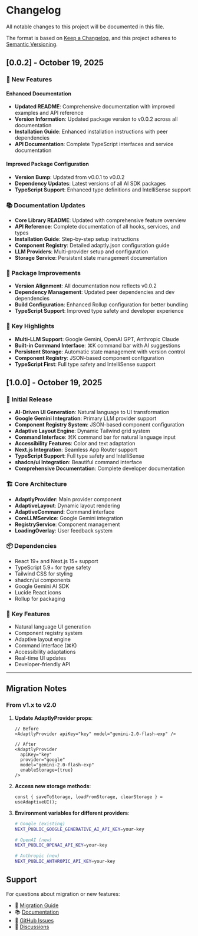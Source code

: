 # Changelog

All notable changes to this project will be documented in this file.

The format is based on [Keep a Changelog](https://keepachangelog.com/en/1.0.0/),
and this project adheres to [Semantic Versioning](https://semver.org/spec/v2.0.0.html).

## [0.0.2] - October 19, 2025

### 🚀 New Features

#### Enhanced Documentation

- **Updated README**: Comprehensive documentation with improved examples and API reference
- **Version Information**: Updated package version to v0.0.2 across all documentation
- **Installation Guide**: Enhanced installation instructions with peer dependencies
- **API Documentation**: Complete TypeScript interfaces and service documentation

#### Improved Package Configuration

- **Version Bump**: Updated from v0.0.1 to v0.0.2
- **Dependency Updates**: Latest versions of all AI SDK packages
- **TypeScript Support**: Enhanced type definitions and IntelliSense support

### 📚 Documentation Updates

- **Core Library README**: Updated with comprehensive feature overview
- **API Reference**: Complete documentation of all hooks, services, and types
- **Installation Guide**: Step-by-step setup instructions
- **Component Registry**: Detailed adaptly.json configuration guide
- **LLM Providers**: Multi-provider setup and configuration
- **Storage Service**: Persistent state management documentation

### 🔧 Package Improvements

- **Version Alignment**: All documentation now reflects v0.0.2
- **Dependency Management**: Updated peer dependencies and dev dependencies
- **Build Configuration**: Enhanced Rollup configuration for better bundling
- **TypeScript Support**: Improved type safety and developer experience

### 🎯 Key Highlights

- **Multi-LLM Support**: Google Gemini, OpenAI GPT, Anthropic Claude
- **Built-in Command Interface**: ⌘K command bar with AI suggestions
- **Persistent Storage**: Automatic state management with version control
- **Component Registry**: JSON-based component configuration
- **TypeScript First**: Full type safety and IntelliSense support

## [1.0.0] - October 19, 2025

### 🎉 Initial Release

- **AI-Driven UI Generation**: Natural language to UI transformation
- **Google Gemini Integration**: Primary LLM provider support
- **Component Registry System**: JSON-based component configuration
- **Adaptive Layout Engine**: Dynamic Tailwind grid system
- **Command Interface**: ⌘K command bar for natural language input
- **Accessibility Features**: Color and text adaptation
- **Next.js Integration**: Seamless App Router support
- **TypeScript Support**: Full type safety and IntelliSense
- **shadcn/ui Integration**: Beautiful command interface
- **Comprehensive Documentation**: Complete developer documentation

### 🏗️ Core Architecture

- **AdaptlyProvider**: Main provider component
- **AdaptiveLayout**: Dynamic layout rendering
- **AdaptiveCommand**: Command interface
- **CoreLLMService**: Google Gemini integration
- **RegistryService**: Component management
- **LoadingOverlay**: User feedback system

### 📦 Dependencies

- React 19+ and Next.js 15+ support
- TypeScript 5.9+ for type safety
- Tailwind CSS for styling
- shadcn/ui components
- Google Gemini AI SDK
- Lucide React icons
- Rollup for packaging

### 🎯 Key Features

- Natural language UI generation
- Component registry system
- Adaptive layout engine
- Command interface (⌘K)
- Accessibility adaptations
- Real-time UI updates
- Developer-friendly API

---

## Migration Notes

### From v1.x to v2.0

1. **Update AdaptlyProvider props**:

   ```tsx
   // Before
   <AdaptlyProvider apiKey="key" model="gemini-2.0-flash-exp" />
   
   // After
   <AdaptlyProvider 
     apiKey="key" 
     provider="google" 
     model="gemini-2.0-flash-exp"
     enableStorage={true}
   />
   ```

2. **Access new storage methods**:

   ```tsx
   const { saveToStorage, loadFromStorage, clearStorage } = useAdaptiveUI();
   ```

3. **Environment variables for different providers**:

   ```bash
   # Google (existing)
   NEXT_PUBLIC_GOOGLE_GENERATIVE_AI_API_KEY=your-key
   
   # OpenAI (new)
   NEXT_PUBLIC_OPENAI_API_KEY=your-key
   
   # Anthropic (new)
   NEXT_PUBLIC_ANTHROPIC_API_KEY=your-key
   ```

## Support

For questions about migration or new features:

- 📖 [Migration Guide](./MIGRATION_GUIDE.md)
- 📚 [Documentation](./docs/README.md)
- 🐛 [GitHub Issues](https://github.com/gauravfs-14/adaptly/issues)
- 💬 [Discussions](https://github.com/gauravfs-14/adaptly/discussions)

